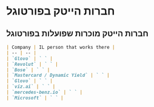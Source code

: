 # חברות הייטק בפורטוגל

## חברות הייטק מוכרות שפועלות בפורטוגל

```markdown
| Company | IL person that works there |
| -- | -- |
| `Glovo` | ` ` |
| `Revolut` | ` ` |
| `Bose` | ` ` |
| `Mastercard / Dynamic Yield` | ` ` |
| `Glovo` | ` ` |
| `viz.ai` | ` ` |
| `mercedes-benz.io` | ` ` |
| `Microsoft` | ` ` |
```

